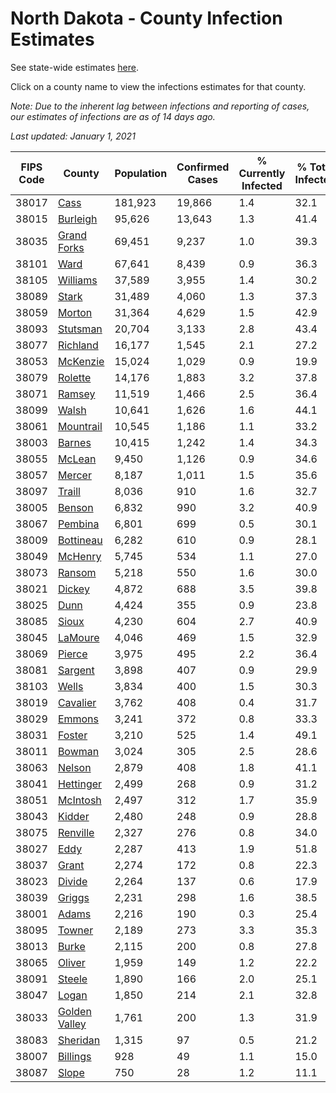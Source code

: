 # North Dakota - County Infection Estimates

See state-wide estimates [here](/infections/us-nd).

Click on a county name to view the infections estimates for that county.

*Note: Due to the inherent lag between infections and reporting of cases, our estimates of infections are as of 14 days ago.*

*Last updated: January 1, 2021*

|   FIPS Code |                         County |   Population |   Confirmed Cases |   % Currently Infected |   % Total Infected |
|-------------|--------------------------------|--------------|-------------------|------------------------|--------------------|
|       38017 |                   [Cass](cass) |      181,923 |            19,866 |                    1.4 |               32.1 |
|       38015 |           [Burleigh](burleigh) |       95,626 |            13,643 |                    1.3 |               41.4 |
|       38035 |     [Grand Forks](grand-forks) |       69,451 |             9,237 |                    1.0 |               39.3 |
|       38101 |                   [Ward](ward) |       67,641 |             8,439 |                    0.9 |               36.3 |
|       38105 |           [Williams](williams) |       37,589 |             3,955 |                    1.4 |               30.2 |
|       38089 |                 [Stark](stark) |       31,489 |             4,060 |                    1.3 |               37.3 |
|       38059 |               [Morton](morton) |       31,364 |             4,629 |                    1.5 |               42.9 |
|       38093 |           [Stutsman](stutsman) |       20,704 |             3,133 |                    2.8 |               43.4 |
|       38077 |           [Richland](richland) |       16,177 |             1,545 |                    2.1 |               27.2 |
|       38053 |           [McKenzie](mckenzie) |       15,024 |             1,029 |                    0.9 |               19.9 |
|       38079 |             [Rolette](rolette) |       14,176 |             1,883 |                    3.2 |               37.8 |
|       38071 |               [Ramsey](ramsey) |       11,519 |             1,466 |                    2.5 |               36.4 |
|       38099 |                 [Walsh](walsh) |       10,641 |             1,626 |                    1.6 |               44.1 |
|       38061 |         [Mountrail](mountrail) |       10,545 |             1,186 |                    1.1 |               33.2 |
|       38003 |               [Barnes](barnes) |       10,415 |             1,242 |                    1.4 |               34.3 |
|       38055 |               [McLean](mclean) |        9,450 |             1,126 |                    0.9 |               34.6 |
|       38057 |               [Mercer](mercer) |        8,187 |             1,011 |                    1.5 |               35.6 |
|       38097 |               [Traill](traill) |        8,036 |               910 |                    1.6 |               32.7 |
|       38005 |               [Benson](benson) |        6,832 |               990 |                    3.2 |               40.9 |
|       38067 |             [Pembina](pembina) |        6,801 |               699 |                    0.5 |               30.1 |
|       38009 |         [Bottineau](bottineau) |        6,282 |               610 |                    0.9 |               28.1 |
|       38049 |             [McHenry](mchenry) |        5,745 |               534 |                    1.1 |               27.0 |
|       38073 |               [Ransom](ransom) |        5,218 |               550 |                    1.6 |               30.0 |
|       38021 |               [Dickey](dickey) |        4,872 |               688 |                    3.5 |               39.8 |
|       38025 |                   [Dunn](dunn) |        4,424 |               355 |                    0.9 |               23.8 |
|       38085 |                 [Sioux](sioux) |        4,230 |               604 |                    2.7 |               40.9 |
|       38045 |             [LaMoure](lamoure) |        4,046 |               469 |                    1.5 |               32.9 |
|       38069 |               [Pierce](pierce) |        3,975 |               495 |                    2.2 |               36.4 |
|       38081 |             [Sargent](sargent) |        3,898 |               407 |                    0.9 |               29.9 |
|       38103 |                 [Wells](wells) |        3,834 |               400 |                    1.5 |               30.3 |
|       38019 |           [Cavalier](cavalier) |        3,762 |               408 |                    0.4 |               31.7 |
|       38029 |               [Emmons](emmons) |        3,241 |               372 |                    0.8 |               33.3 |
|       38031 |               [Foster](foster) |        3,210 |               525 |                    1.4 |               49.1 |
|       38011 |               [Bowman](bowman) |        3,024 |               305 |                    2.5 |               28.6 |
|       38063 |               [Nelson](nelson) |        2,879 |               408 |                    1.8 |               41.1 |
|       38041 |         [Hettinger](hettinger) |        2,499 |               268 |                    0.9 |               31.2 |
|       38051 |           [McIntosh](mcintosh) |        2,497 |               312 |                    1.7 |               35.9 |
|       38043 |               [Kidder](kidder) |        2,480 |               248 |                    0.9 |               28.8 |
|       38075 |           [Renville](renville) |        2,327 |               276 |                    0.8 |               34.0 |
|       38027 |                   [Eddy](eddy) |        2,287 |               413 |                    1.9 |               51.8 |
|       38037 |                 [Grant](grant) |        2,274 |               172 |                    0.8 |               22.3 |
|       38023 |               [Divide](divide) |        2,264 |               137 |                    0.6 |               17.9 |
|       38039 |               [Griggs](griggs) |        2,231 |               298 |                    1.6 |               38.5 |
|       38001 |                 [Adams](adams) |        2,216 |               190 |                    0.3 |               25.4 |
|       38095 |               [Towner](towner) |        2,189 |               273 |                    3.3 |               35.3 |
|       38013 |                 [Burke](burke) |        2,115 |               200 |                    0.8 |               27.8 |
|       38065 |               [Oliver](oliver) |        1,959 |               149 |                    1.2 |               22.2 |
|       38091 |               [Steele](steele) |        1,890 |               166 |                    2.0 |               25.1 |
|       38047 |                 [Logan](logan) |        1,850 |               214 |                    2.1 |               32.8 |
|       38033 | [Golden Valley](golden-valley) |        1,761 |               200 |                    1.3 |               31.9 |
|       38083 |           [Sheridan](sheridan) |        1,315 |                97 |                    0.5 |               21.2 |
|       38007 |           [Billings](billings) |          928 |                49 |                    1.1 |               15.0 |
|       38087 |                 [Slope](slope) |          750 |                28 |                    1.2 |               11.1 |